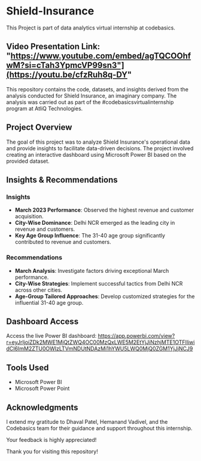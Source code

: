# Shield-Insurance
This Project is part of data analytics virtual internship at codebasics.

## Video Presentation Link:  "https://www.youtube.com/embed/agTQCOOhfwM?si=cTah3YpmcVP99sn3"](https://youtu.be/cfzRuh8q-DY"

This repository contains the code, datasets, and insights derived from the analysis conducted for Shield Insurance, an imaginary company. The analysis was carried out as part of the #codebasicsvirtualinternship program at AtliQ Technologies.

## Project Overview

The goal of this project was to analyze Shield Insurance's operational data and provide insights to facilitate data-driven decisions. The project involved creating an interactive dashboard using Microsoft Power BI based on the provided dataset.


## Insights & Recommendations

### Insights
- **March 2023 Performance**: Observed the highest revenue and customer acquisition.
- **City-Wise Dominance**: Delhi NCR emerged as the leading city in revenue and customers.
- **Key Age Group Influence**: The 31-40 age group significantly contributed to revenue and customers.

### Recommendations
- **March Analysis**: Investigate factors driving exceptional March performance.
- **City-Wise Strategies**: Implement successful tactics from Delhi NCR across other cities.
- **Age-Group Tailored Approaches**: Develop customized strategies for the influential 31-40 age group.

## Dashboard Access

Access the live Power BI dashboard: https://app.powerbi.com/view?r=eyJrIjoiZDk2MWE1MjQtZWQ4OC00MzQxLWE5M2EtYjJiNzhjMTE1OTFlIiwidCI6ImM2ZTU0OWIzLTVmNDUtNDAzMi1hYWU5LWQ0MjQ0ZGM1YjJjNCJ9

## Tools Used
- Microsoft Power BI
- Microsoft Power Point

## Acknowledgments

I extend my gratitude to Dhaval Patel, Hemanand Vadivel, and the Codebasics team for their guidance and support throughout this internship.

Your feedback is highly appreciated!

Thank you for visiting this repository!
